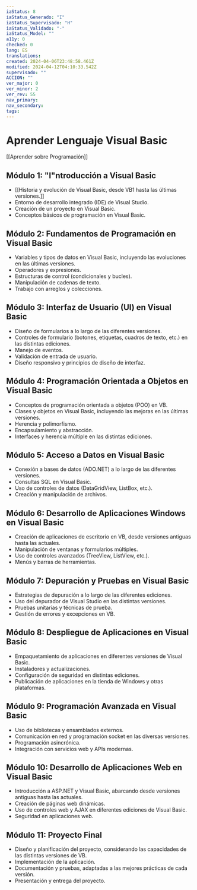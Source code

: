```yaml
---
iaStatus: 8
iaStatus_Generado: "I"
iaStatus_Supervisado: "H"
iaStatus_Validado: "-"
iaStatus_Model: ""
a11y: 0
checked: 0
lang: ES
translations: 
created: 2024-04-06T23:48:58.461Z
modified: 2024-04-12T04:10:33.542Z
supervisado: ""
ACCION: ""
ver_major: 0
ver_minor: 2
ver_rev: 55
nav_primary: 
nav_secondary: 
tags:
---
```

# Aprender Lenguaje Visual Basic

[[Aprender sobre Programación]]

## Módulo 1: "I"ntroducción a Visual Basic

- [[Historia y evolución de Visual Basic, desde VB1 hasta las últimas versiones.]]
- Entorno de desarrollo integrado (IDE) de Visual Studio.
- Creación de un proyecto en Visual Basic.
- Conceptos básicos de programación en Visual Basic.

## Módulo 2: Fundamentos de Programación en Visual Basic

- Variables y tipos de datos en Visual Basic, incluyendo las evoluciones en las últimas versiones.
- Operadores y expresiones.
- Estructuras de control (condicionales y bucles).
- Manipulación de cadenas de texto.
- Trabajo con arreglos y colecciones.

## Módulo 3: Interfaz de Usuario (UI) en Visual Basic

- Diseño de formularios a lo largo de las diferentes versiones.
- Controles de formulario (botones, etiquetas, cuadros de texto, etc.) en las distintas ediciones.
- Manejo de eventos.
- Validación de entrada de usuario.
- Diseño responsivo y principios de diseño de interfaz.

## Módulo 4: Programación Orientada a Objetos en Visual Basic

- Conceptos de programación orientada a objetos (POO) en VB.
- Clases y objetos en Visual Basic, incluyendo las mejoras en las últimas versiones.
- Herencia y polimorfismo.
- Encapsulamiento y abstracción.
- Interfaces y herencia múltiple en las distintas ediciones.

## Módulo 5: Acceso a Datos en Visual Basic

- Conexión a bases de datos (ADO.NET) a lo largo de las diferentes versiones.
- Consultas SQL en Visual Basic.
- Uso de controles de datos (DataGridView, ListBox, etc.).
- Creación y manipulación de archivos.

## Módulo 6: Desarrollo de Aplicaciones Windows en Visual Basic

- Creación de aplicaciones de escritorio en VB, desde versiones antiguas hasta las actuales.
- Manipulación de ventanas y formularios múltiples.
- Uso de controles avanzados (TreeView, ListView, etc.).
- Menús y barras de herramientas.

## Módulo 7: Depuración y Pruebas en Visual Basic

- Estrategias de depuración a lo largo de las diferentes ediciones.
- Uso del depurador de Visual Studio en las distintas versiones.
- Pruebas unitarias y técnicas de prueba.
- Gestión de errores y excepciones en VB.

## Módulo 8: Despliegue de Aplicaciones en Visual Basic

- Empaquetamiento de aplicaciones en diferentes versiones de Visual Basic.
- Instaladores y actualizaciones.
- Configuración de seguridad en distintas ediciones.
- Publicación de aplicaciones en la tienda de Windows y otras plataformas.

## Módulo 9: Programación Avanzada en Visual Basic

- Uso de bibliotecas y ensamblados externos.
- Comunicación en red y programación socket en las diversas versiones.
- Programación asincrónica.
- Integración con servicios web y APIs modernas.

## Módulo 10: Desarrollo de Aplicaciones Web en Visual Basic

- Introducción a ASP.NET y Visual Basic, abarcando desde versiones antiguas hasta las actuales.
- Creación de páginas web dinámicas.
- Uso de controles web y AJAX en diferentes ediciones de Visual Basic.
- Seguridad en aplicaciones web.

## Módulo 11: Proyecto Final

- Diseño y planificación del proyecto, considerando las capacidades de las distintas versiones de VB.
- Implementación de la aplicación.
- Documentación y pruebas, adaptadas a las mejores prácticas de cada versión.
- Presentación y entrega del proyecto.
